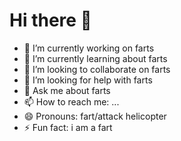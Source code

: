 # Hi there 👋

- 🔭 I’m currently working on farts
- 🌱 I’m currently learning about farts
- 👯 I’m looking to collaborate on farts
- 🤔 I’m looking for help with farts
- 💬 Ask me about farts
- 📫 How to reach me: ...
- 😄 Pronouns: fart/attack helicopter
- ⚡ Fun fact: i am a fart
